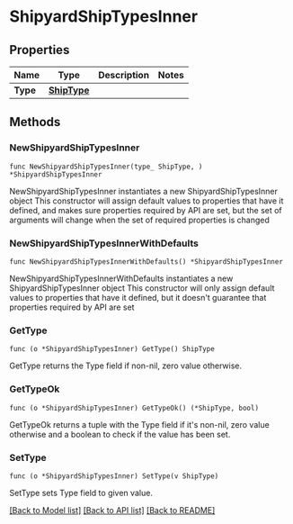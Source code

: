 # ShipyardShipTypesInner

## Properties

Name | Type | Description | Notes
------------ | ------------- | ------------- | -------------
**Type** | [**ShipType**](ShipType.md) |  | 

## Methods

### NewShipyardShipTypesInner

`func NewShipyardShipTypesInner(type_ ShipType, ) *ShipyardShipTypesInner`

NewShipyardShipTypesInner instantiates a new ShipyardShipTypesInner object
This constructor will assign default values to properties that have it defined,
and makes sure properties required by API are set, but the set of arguments
will change when the set of required properties is changed

### NewShipyardShipTypesInnerWithDefaults

`func NewShipyardShipTypesInnerWithDefaults() *ShipyardShipTypesInner`

NewShipyardShipTypesInnerWithDefaults instantiates a new ShipyardShipTypesInner object
This constructor will only assign default values to properties that have it defined,
but it doesn't guarantee that properties required by API are set

### GetType

`func (o *ShipyardShipTypesInner) GetType() ShipType`

GetType returns the Type field if non-nil, zero value otherwise.

### GetTypeOk

`func (o *ShipyardShipTypesInner) GetTypeOk() (*ShipType, bool)`

GetTypeOk returns a tuple with the Type field if it's non-nil, zero value otherwise
and a boolean to check if the value has been set.

### SetType

`func (o *ShipyardShipTypesInner) SetType(v ShipType)`

SetType sets Type field to given value.



[[Back to Model list]](../README.md#documentation-for-models) [[Back to API list]](../README.md#documentation-for-api-endpoints) [[Back to README]](../README.md)


